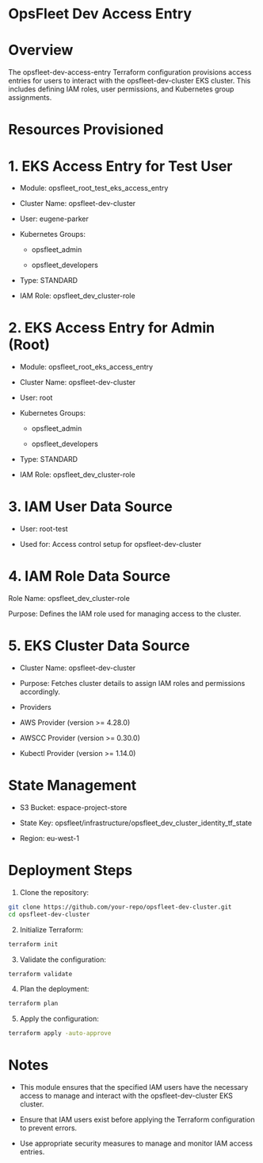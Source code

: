 # OpsFleet Dev Access Entry

# Overview

The opsfleet-dev-access-entry Terraform configuration provisions access entries for users to interact with the opsfleet-dev-cluster EKS cluster. This includes defining IAM roles, user permissions, and Kubernetes group assignments.

# Resources Provisioned

# 1. EKS Access Entry for Test User

- Module: opsfleet_root_test_eks_access_entry

- Cluster Name: opsfleet-dev-cluster

- User: eugene-parker

- Kubernetes Groups:

    - opsfleet_admin

    - opsfleet_developers

- Type: STANDARD

- IAM Role: opsfleet_dev_cluster-role

# 2. EKS Access Entry for Admin (Root)

- Module: opsfleet_root_eks_access_entry

- Cluster Name: opsfleet-dev-cluster

- User: root

- Kubernetes Groups:

    - opsfleet_admin

    - opsfleet_developers

- Type: STANDARD

- IAM Role: opsfleet_dev_cluster-role

# 3. IAM User Data Source

- User: root-test

- Used for: Access control setup for opsfleet-dev-cluster

# 4. IAM Role Data Source

Role Name: opsfleet_dev_cluster-role

Purpose: Defines the IAM role used for managing access to the cluster.

# 5. EKS Cluster Data Source

- Cluster Name: opsfleet-dev-cluster

- Purpose: Fetches cluster details to assign IAM roles and permissions accordingly.

- Providers

- AWS Provider (version >= 4.28.0)

- AWSCC Provider (version >= 0.30.0)

- Kubectl Provider (version >= 1.14.0)


# State Management

- S3 Bucket: espace-project-store

- State Key: opsfleet/infrastructure/opsfleet_dev_cluster_identity_tf_state

- Region: eu-west-1



# Deployment Steps
1. Clone the repository:
```sh
git clone https://github.com/your-repo/opsfleet-dev-cluster.git
cd opsfleet-dev-cluster

``` 

2. Initialize Terraform:
```sh
terraform init
```


3. Validate the configuration:
```sh
terraform validate
```

4. Plan the deployment:
```sh
terraform plan
```

5. Apply the configuration:
```sh
terraform apply -auto-approve
```

# Notes

- This module ensures that the specified IAM users have the necessary access to manage and interact with the opsfleet-dev-cluster EKS cluster.

- Ensure that IAM users exist before applying the Terraform configuration to prevent errors.

- Use appropriate security measures to manage and monitor IAM access entries.